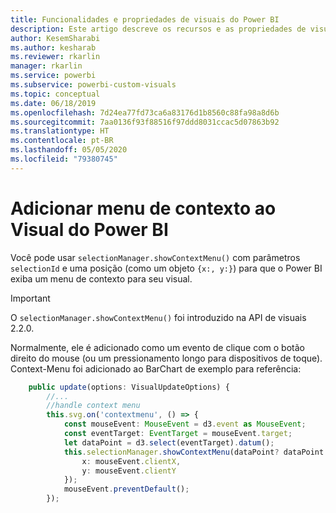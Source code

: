 ```yaml
---
title: Funcionalidades e propriedades de visuais do Power BI
description: Este artigo descreve os recursos e as propriedades de visuais do Power BI.
author: KesemSharabi
ms.author: kesharab
ms.reviewer: rkarlin
manager: rkarlin
ms.service: powerbi
ms.subservice: powerbi-custom-visuals
ms.topic: conceptual
ms.date: 06/18/2019
ms.openlocfilehash: 7d24ea77fd73ca6a83176d1b8560c88fa98a8d6b
ms.sourcegitcommit: 7aa0136f93f88516f97ddd8031ccac5d07863b92
ms.translationtype: HT
ms.contentlocale: pt-BR
ms.lasthandoff: 05/05/2020
ms.locfileid: "79380745"
---
```

# <a name="add-context-menu-to-power-bi-visual"></a>Adicionar menu de contexto ao Visual do Power BI

Você pode usar `selectionManager.showContextMenu()` com parâmetros `selectionId` e uma posição (como um objeto `{x:, y:}`) para que o Power BI exiba um menu de contexto para seu visual.

> [!IMPORTANT]
> O `selectionManager.showContextMenu()` foi introduzido na API de visuais 2.2.0.

Normalmente, ele é adicionado como um evento de clique com o botão direito do mouse (ou um pressionamento longo para dispositivos de toque). Context-Menu foi adicionado ao BarChart de exemplo para referência:

```typescript
    public update(options: VisualUpdateOptions) {
        //...
        //handle context menu
        this.svg.on('contextmenu', () => {
            const mouseEvent: MouseEvent = d3.event as MouseEvent;
            const eventTarget: EventTarget = mouseEvent.target;
            let dataPoint = d3.select(eventTarget).datum();
            this.selectionManager.showContextMenu(dataPoint? dataPoint.selectionId : {}, {
                x: mouseEvent.clientX,
                y: mouseEvent.clientY
            });
            mouseEvent.preventDefault();
        });
```
